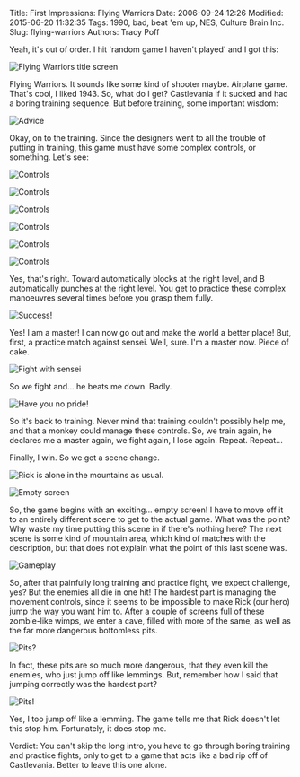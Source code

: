 Title: First Impressions: Flying Warriors
Date: 2006-09-24 12:26
Modified: 2015-06-20 11:32:35
Tags: 1990, bad, beat 'em up, NES, Culture Brain Inc.
Slug: flying-warriors
Authors: Tracy Poff

Yeah, it's out of order. I hit 'random game I haven't played' and I got this:

![Flying Warriors title screen]({filename}../images/Flying-Warriors_01.png)

Flying Warriors. It sounds like some kind of shooter maybe. Airplane game. That's cool, I liked 1943. So, what do I get? Castlevania if it sucked and had a boring training sequence. But before training, some important wisdom:

![Advice]({filename}../images/Flying-Warriors_02.png)

Okay, on to the training. Since the designers went to all the trouble of putting in training, this game must have some complex controls, or something. Let's see:

![Controls]({filename}../images/Flying-Warriors_03.png)

![Controls]({filename}../images/Flying-Warriors_20.png)

![Controls]({filename}../images/Flying-Warriors_05.png)

![Controls]({filename}../images/Flying-Warriors_22.png)

![Controls]({filename}../images/Flying-Warriors_06.png)

![Controls]({filename}../images/Flying-Warriors_08.png)

Yes, that's right. Toward automatically blocks at the right level, and B automatically punches at the right level. You get to practice these complex manoeuvres several times before you grasp them fully.

![Success!]({filename}../images/Flying-Warriors_09.png)

Yes! I am a master! I can now go out and make the world a better place! But, first, a practice match against sensei. Well, sure. I'm a master now. Piece of cake.

![Fight with sensei]({filename}../images/Flying-Warriors_10.png)

So we fight and... he beats me down. Badly.

![Have you no pride!]({filename}../images/Flying-Warriors_11.png)

So it's back to training. Never mind that training couldn't possibly help me, and that a monkey could manage these controls. So, we train again, he declares me a master again, we fight again, I lose again. Repeat. Repeat...

Finally, I win. So we get a scene change.

![Rick is alone in the mountains as usual.]({filename}../images/Flying-Warriors_12.png)

![Empty screen]({filename}../images/Flying-Warriors_13.png)

So, the game begins with an exciting... empty screen! I have to move off it to an entirely different scene to get to the actual game. What was the point? Why waste my time putting this scene in if there's nothing here? The next scene is some kind of mountain area, which kind of matches with the description, but that does not explain what the point of this last scene was.

![Gameplay]({filename}../images/Flying-Warriors_15.png)

So, after that painfully long training and practice fight, we expect challenge, yes? But the enemies all die in one hit! The hardest part is managing the movement controls, since it seems to be impossible to make Rick (our hero) jump the way you want him to. After a couple of screens full of these zombie-like wimps, we enter a cave, filled with more of the same, as well as the far more dangerous bottomless pits.

![Pits?]({filename}../images/Flying-Warriors_17.png)

In fact, these pits are so much more dangerous, that they even kill the enemies, who just jump off like lemmings. But, remember how I said that jumping correctly was the hardest part?

![Pits!]({filename}../images/Flying-Warriors_18.png)

Yes, I too jump off like a lemming. The game tells me that Rick doesn't let this stop him. Fortunately, it does stop me.

Verdict: You can't skip the long intro, you have to go through boring training and practice fights, only to get to a game that acts like a bad rip off of Castlevania. Better to leave this one alone.
